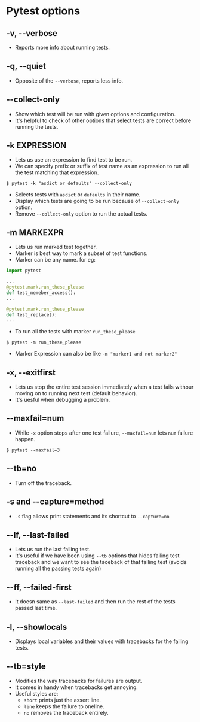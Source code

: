 # Pytest options

## -v, --verbose
- Reports more info about running tests.

## -q, --quiet
- Opposite of the `--verbose`, reports less info.

## --collect-only
- Show which test will be run with given options and configuration.
- It's helpful to check of other options that select tests are correct before running the tests.

## -k EXPRESSION
- Lets us use an expression to find test to be run.
- We can specify prefix or suffix of test name as an expression to run all the test matching that expression.
```shell
$ pytest -k "asdict or defaults" --collect-only
```
  - Selects tests with `asdict` or `defaults` in their name.
  - Display which tests are going to be run because of `--collect-only` option.
  - Remove `--collect-only` option to run the actual tests.

## -m MARKEXPR
- Lets us run marked test together.
- Marker is best way to mark a subset of test functions.
- Marker can be any  name. for eg:
```python
import pytest

...
@pytest.mark.run_these_please
def test_memeber_access():
...

@pytest.mark.run_these_please
def test_replace():
...
```
- To run all the tests with marker `run_these_please`
```shell
$ pytest -m run_these_please
```
- Marker Expression can also be like `-m "marker1 and not marker2"`

## -x, --exitfirst
- Lets us stop the entire test session immediately when a test fails withour moving on to running next test (default behavior).
- It's uesful when debugging a problem.

## --maxfail=num
- While `-x` option stops after one test failure, `--maxfail=num` lets `num` failure happen.
```shell
$ pytest --maxfail=3
```

## --tb=no
- Turn off the traceback.

## -s and --capture=method
- `-s` flag allows print statements and its shortcut to `--capture=no`

## --lf, --last-failed
- Lets us run the last failing test.
- It's useful if we have been using `--tb` options that hides failing test traceback and we want to see the taceback of that failing test (avoids running all the passing tests again)

## --ff, --failed-first
- It doesn same as `--last-failed` and then run the rest of the tests passed last time.

## -l, --showlocals
- Displays local variables and their values with tracebacks for the failing tests.

## --tb=style
- Modifies the way tracebacks for failures are output.
- It comes in handy when tracebacks get annoying.
- Useful styles are:
  - `short` prints just the assert line.
  - `line` keeps the failure to oneline.
  - `no` removes the traceback entirely.
